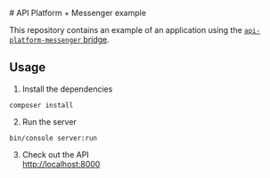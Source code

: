 # API Platform + Messenger example

This repository contains an example of an application using the [`api-platform-messenger` bridge](https://github.com/sroze/api-platform-messenger).

## Usage

1. Install the dependencies
```
composer install
```

2. Run the server
```
bin/console server:run
```

3. Check out the API<br>
   [http://localhost:8000](http://localhost:8000)

